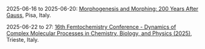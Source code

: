 2025-06-16 to 2025-06-20: [Morphogenesis and Morphing: 200 Years After Gauss](https://cvgmt.sns.it/event/1023/ "The conference explores morphogenesis and morphing, focusing on geometric and physical models. Topics include differential geometry, pattern formation, and biological morphing. Discussions cover applications in biophysics and materials science, emphasizing Gaussian geometric insights."), Pisa, Italy.

2025-06-22 to 27: [16th Femtochemistry Conference - Dynamics of Complex Molecular Processes in Chemistry, Biology, and Physics (2025)](https://indico.elettra.eu/event/44/ "This conference focuses on femtochemistry, covering ultrafast molecular dynamics, time-resolved spectroscopy, and photochemical reactions. Topics include electron transfer, protein dynamics, and applications in biophysics and materials, emphasizing ultrafast chemistry studies."), Trieste, Italy.


